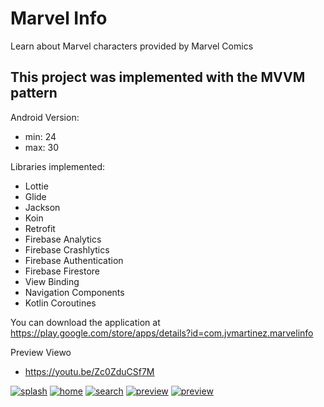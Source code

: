 # Marvel Info
Learn about Marvel characters provided by Marvel Comics
 
 
 ## This project was implemented with the MVVM pattern

Android Version:
 * min: 24
 * max: 30

Libraries implemented:
* Lottie
* Glide
* Jackson
* Koin
* Retrofit
* Firebase Analytics
* Firebase Crashlytics
* Firebase Authentication
* Firebase Firestore
* View Binding
* Navigation Components
* Kotlin Coroutines

You can download the application at https://play.google.com/store/apps/details?id=com.jvmartinez.marvelinfo

Preview Viewo
* https://youtu.be/Zc0ZduCSf7M



[![splash](capture/splash.png)](capture/splash.png)
[![home](capture/home.png)](capture/home.png)
[![search](capture/search.png)](capture/search.png)
[![preview](capture/preview_1.png)](capture/preview_1.png)
[![preview](capture/preview_2.png)](capture/preview_2.png)
